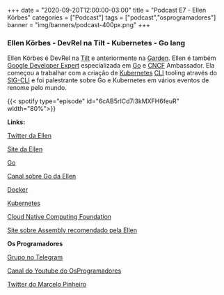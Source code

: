 +++
date = "2020-09-20T12:00:00-03:00"
title = "Podcast E7 - Ellen Körbes"
categories = ["Podcast"]
tags = ["podcast","osprogramadores"]
banner = "img/banners/podcast-400px.png"
+++

### Ellen Körbes - DevRel na Tilt - Kubernetes - Go lang

Ellen Körbes é DevRel na [Tilt](https://tilt.dev/) e anteriormente na [Garden](https://garden.io/). Ellen é também [Google Developer Expert](https://developers.google.com/community/experts) especializada em [Go](https://golang.org/) e [CNCF](https://www.cncf.io/) Ambassador. Ela começou a trabalhar com a criação de [Kubernetes](https://kubernetes.io/) [CLI](https://en.wikipedia.org/wiki/Command-line_interface) tooling através do [SIG-CLI](https://github.com/kubernetes/community/tree/master/sig-cli) e foi palestrante sobre Go e Kubernetes em vários eventos de renome pelo mundo.


{{< spotify type="episode" id="6cAB5rICd7i3kMXFH6feuR" width="80%">}}


**Links:**

[Twitter da Ellen](https://twitter.com/ellenkorbes)

[Site da Ellen](http://ellenkorbes.com/)

[Go](https://golang.org/)

[Canal sobre Go da Ellen](https://www.youtube.com/playlist?list=PLCKpcjBB_VlBsxJ9IseNxFllf-UFEXOdg)

[Docker](https://www.docker.com/)

[Kubernetes](https://kubernetes.io/)

[Cloud Native Computing Foundation](https://www.cncf.io/)

[Site sobre Assembly recomendado pela Ellen](https://dwheeler.com/6502/oneelkruns/asm1step.html)


**Os Programadores**

[Grupo no Telegram](https://t.me/osprogramadores)

[Canal do Youtube do OsProgramadores](https://www.youtube.com/channel/UCt_YNYGl6K5yNXlXEQDdwWg?view_as=subscriber)

[Twitter do Marcelo Pinheiro](https://twitter.com/mpinheir)
